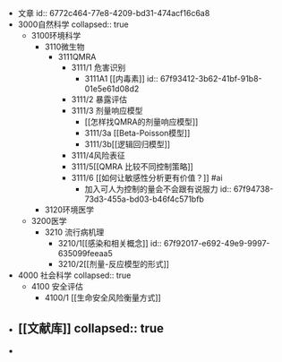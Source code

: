 - 文章
  id:: 6772c464-77e8-4209-bd31-474acf16c6a8
- 3000自然科学
  collapsed:: true
	- 3100环境科学
		- 3110微生物
			- 3111QMRA
				- 3111/1 危害识别
					- 3111A1 [[内毒素]]
					  id:: 67f93412-3b62-41bf-91b8-01e5e61d08d2
				- 3111/2 暴露评估
				- 3111/3 剂量响应模型
					- [[怎样找QMRA的剂量响应模型]]
					- 3111/3a [[Beta-Poisson模型]]
					- 3111/3b[[逻辑回归模型]]
				- 3111/4风险表征
				- 3111/5[[QMRA 比较不同控制策略]]
				- 3111/6 [[如何让敏感性分析更有价值？]] #ai
					- 加入可人为控制的量会不会跟有说服力
					  id:: 67f94738-73d3-455a-bd03-b46f4c571bfb
		- 3120环境医学
	- 3200医学
		- 3210 流行病机理
			- 3210/1[[感染和相关概念]]
			  id:: 67f92017-e692-49e9-9997-635099feeaa5
			- 3210/2[[剂量-反应模型的形式]]
- 4000 社会科学
  collapsed:: true
	- 4100 安全评估
		- 4100/1 [[生命安全风险衡量方式]]
- [[文献库]]
  collapsed:: true
	-
-